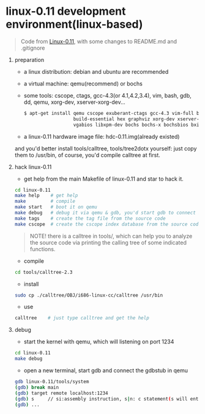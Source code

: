 # linux-0.11 development environment(linux-based)

> Code from [Linux-0.11](https://github.com/yuan-xy/Linux-0.11), with some
> changes to README.md and .gitignore

1. preparation

   * a linux distribution: debian and ubuntu are recommended
   * a virtual machine: qemu(recommend) or bochs
   * some tools: cscope, ctags, gcc-4.3(or 4.1,4.2,3.4), vim, bash, gdb, dd,
   qemu, xorg-dev, xserver-xorg-dev...

     ```bash
     $ apt-get install qemu cscope exuberant-ctags gcc-4.3 vim-full bash gdb \
                       build-essential hex graphviz xorg-dev xserver-xorg-dev \
                       vgabios libxpm-dev bochs bochs-x bochsbios bximage
     ```

   * a linux-0.11 hardware image file: hdc-0.11.img(already existed)

   and you'd better install tools/calltree, tools/tree2dotx yourself: just copy
   them to /usr/bin, of course, you'd compile calltree at first.

2. hack linux-0.11

   * get help from the main Makefile of linux-0.11 and star to hack it.

   ```bash
   cd linux-0.11
   make help    # get help
   make         # compile
   make start   # boot it on qemu
   make debug   # debug it via qemu & gdb, you'd start gdb to connect it.
   make tags    # create the tag file from the source code
   make cscope  # create the cscope index database from the source code
   ```

   > NOTE! there is a calltree in tools/, which can help you to analyze the
   > source code via printing the calling tree of some indicated functions.

   * compile

   ```bash
   cd tools/calltree-2.3
   ```

   * install

   ```bash
   sudo cp ./calltree/OBJ/i686-linux-cc/calltree /usr/bin
   ```

   * use

   ```bash
   calltree    # just type calltree and get the help
   ```

3. debug

   * start the kernel with qemu, which will listening on port 1234

   ```bash
   cd linux-0.11
   make debug
   ```

   * open a new terminal, start gdb and connect the gdbstub in qemu

   ```bash
   gdb linux-0.11/tools/system
   (gdb) break main
   (gdb) target remote localhost:1234
   (gdb) s     // si:assembly instruction, s|n: c statement(s will enter into subfunc)
   (gdb) ...
   ```
